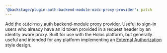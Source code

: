 ```yaml
---
'@backstage/plugin-auth-backend-module-oidc-proxy-provider': patch
---
```


Add the `oidcProxy` auth backend-module proxy provider. Useful to sign-in users who already have an id token provided in a request header by an identity aware proxy. Built for use with the Holos platform, but generally useful and intended for any platform implementing an [External Authorization](https://istio.io/latest/docs/tasks/security/authorization/authz-custom/) style design.
